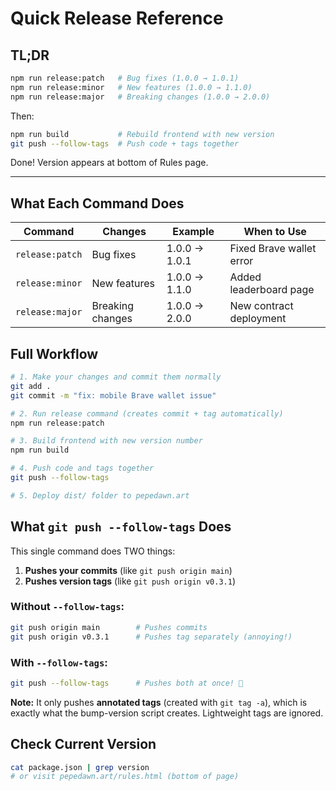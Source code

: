 # Quick Release Reference

## TL;DR

```bash
npm run release:patch   # Bug fixes (1.0.0 → 1.0.1)
npm run release:minor   # New features (1.0.0 → 1.1.0)
npm run release:major   # Breaking changes (1.0.0 → 2.0.0)
```

Then:
```bash
npm run build           # Rebuild frontend with new version
git push --follow-tags  # Push code + tags together
```

Done! Version appears at bottom of Rules page.

---

## What Each Command Does

| Command | Changes | Example | When to Use |
|---------|---------|---------|-------------|
| `release:patch` | Bug fixes | 1.0.0 → 1.0.1 | Fixed Brave wallet error |
| `release:minor` | New features | 1.0.0 → 1.1.0 | Added leaderboard page |
| `release:major` | Breaking changes | 1.0.0 → 2.0.0 | New contract deployment |

## Full Workflow

```bash
# 1. Make your changes and commit them normally
git add .
git commit -m "fix: mobile Brave wallet issue"

# 2. Run release command (creates commit + tag automatically)
npm run release:patch

# 3. Build frontend with new version number
npm run build

# 4. Push code and tags together
git push --follow-tags

# 5. Deploy dist/ folder to pepedawn.art
```

## What `git push --follow-tags` Does

This single command does TWO things:
1. **Pushes your commits** (like `git push origin main`)
2. **Pushes version tags** (like `git push origin v0.3.1`)

### Without `--follow-tags`:
```bash
git push origin main        # Pushes commits
git push origin v0.3.1      # Pushes tag separately (annoying!)
```

### With `--follow-tags`:
```bash
git push --follow-tags      # Pushes both at once! 🎉
```

**Note:** It only pushes **annotated tags** (created with `git tag -a`), which is exactly what the bump-version script creates. Lightweight tags are ignored.

## Check Current Version

```bash
cat package.json | grep version
# or visit pepedawn.art/rules.html (bottom of page)
```

